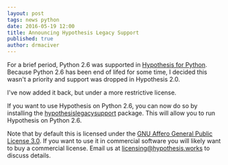 ```yaml
---
layout: post
tags: news python
date: 2016-05-19 12:00
title: Announcing Hypothesis Legacy Support
published: true
author: drmaciver
---
```


For a brief period, Python 2.6 was supported in [Hypothesis for Python](
 {{site.url}}/products/#hypothesis-for-python
). Because Python 2.6 has been end of lifed for some time, I decided this wasn't
a priority and support was dropped in Hypothesis 2.0.

I've now added it back, but under a more restrictive license.

If you want to use Hypothesis on Python 2.6, you can now do so by installing
the [hypothesislegacysupport]({{site.url}}/products/#hypothesis-legacy-support)
package. This will allow you to run Hypothesis on Python 2.6.

Note that by default this is licensed under the [GNU Affero General Public License 3.0](
https://www.gnu.org/licenses/agpl-3.0.en.html). If you want to use it in commercial
software you will likely want to buy a commercial license. Email us at  [licensing@hypothesis.works](mailto:licensing@hypothesis.works)
to discuss details.
